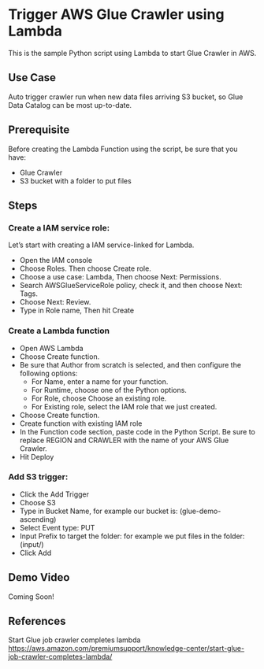 # Trigger AWS Glue Crawler using Lambda
This is the sample Python script using Lambda to start Glue Crawler in AWS. 
## Use Case
Auto trigger crawler run when new data files arriving S3 bucket, so Glue Data Catalog can be most up-to-date.

## Prerequisite
Before creating the Lambda Function using the script, be sure that you have:
- Glue Crawler
- S3 bucket with a folder to put files

## Steps
### Create a IAM service role:
Let’s start with creating a IAM service-linked for Lambda.
- Open the IAM console
- Choose Roles. Then choose Create role.
- Choose a use case: Lambda, Then choose Next: Permissions.
- Search AWSGlueServiceRole policy, check it, and then choose Next: Tags.
- Choose Next: Review. 
- Type in Role name, Then hit Create

### Create a Lambda function
- Open AWS Lambda
- Choose Create function.
- Be sure that Author from scratch is selected, and then configure the following options:
  - For Name, enter a name for your function.
  - For Runtime, choose one of the Python options.
  - For Role, choose Choose an existing role.
  - For Existing role, select the IAM role that we just created.
- Choose Create function.
- Create function with existing IAM role
- In the Function code section, paste code in the Python Script. Be sure to replace REGION and CRAWLER with the name of your AWS Glue Crawler.
- Hit Deploy

### Add S3 trigger:
- Click the Add Trigger
- Choose S3
- Type in Bucket Name, for example our bucket is: (glue-demo-ascending)
- Select Event type: PUT
- Input Prefix to target the folder: for example we put files in the folder: (input/)
- Click Add

## Demo Video
Coming Soon!

## References
Start Glue job crawler completes lambda
https://aws.amazon.com/premiumsupport/knowledge-center/start-glue-job-crawler-completes-lambda/

